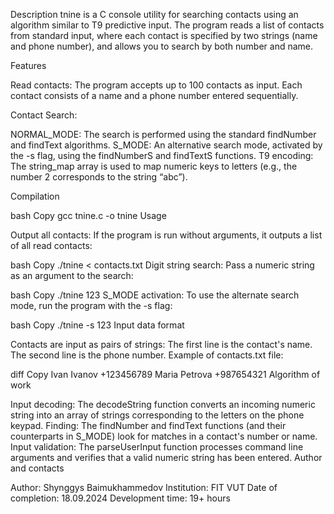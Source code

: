 Description
tnine is a C console utility for searching contacts using an algorithm similar to T9 predictive input. The program reads a list of contacts from standard input, where each contact is specified by two strings (name and phone number), and allows you to search by both number and name.

Features

Read contacts:
The program accepts up to 100 contacts as input. Each contact consists of a name and a phone number entered sequentially.

Contact Search:

NORMAL_MODE: The search is performed using the standard findNumber and findText algorithms.
S_MODE: An alternative search mode, activated by the -s flag, using the findNumberS and findTextS functions.
T9 encoding:
The string_map array is used to map numeric keys to letters (e.g., the number 2 corresponds to the string “abc”).

Compilation

bash
Copy
gcc tnine.c -o tnine
Usage

Output all contacts:
If the program is run without arguments, it outputs a list of all read contacts:

bash
Copy
./tnine < contacts.txt
Digit string search:
Pass a numeric string as an argument to the search:

bash
Copy
./tnine 123
S_MODE activation:
To use the alternate search mode, run the program with the -s flag:

bash
Copy
./tnine -s 123
Input data format

Contacts are input as pairs of strings:
The first line is the contact's name.
The second line is the phone number.
Example of contacts.txt file:

diff
Copy
Ivan Ivanov
+123456789
Maria Petrova
+987654321
Algorithm of work

Input decoding:
The decodeString function converts an incoming numeric string into an array of strings corresponding to the letters on the phone keypad.
Finding:
The findNumber and findText functions (and their counterparts in S_MODE) look for matches in a contact's number or name.
Input validation:
The parseUserInput function processes command line arguments and verifies that a valid numeric string has been entered.
Author and contacts

Author: Shynggys Baimukhammedov
Institution: FIT VUT
Date of completion: 18.09.2024
Development time: 19+ hours

